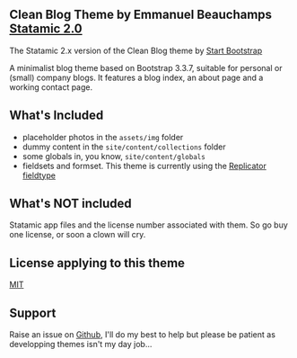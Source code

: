## Clean Blog Theme by Emmanuel Beauchamps [Statamic 2.0](https://img.shields.io/badge/statamic-2.8-blue.svg?style=flat-square)

The Statamic 2.x version of the Clean Blog theme by [Start Bootstrap](https://startbootstrap.com/template-overviews/clean-blog/)
  
A minimalist blog theme based on Bootstrap 3.3.7, suitable for personal or (small) company blogs. It features a blog index, an about page and a working contact page.
  
## What's Included  
  
- placeholder photos in the `assets/img` folder
- dummy content in the `site/content/collections` folder
- some globals in, you know, `site/content/globals`
- fieldsets and formset. This theme is currently using the [Replicator fieldtype](https://docs.statamic.com/fieldtypes/replicator)
  
## What's NOT included  
  
Statamic app files and the license number associated with them.
So go buy one license, or soon a clown will cry.
  
## License applying to this theme  
  
[MIT](https://github.com/ebeauchamps/clean-blog-statamic/license)
  
## Support  
  
Raise an issue on [Github](https://github.com/ebeauchamps/clean-blog-statamic/issues), I'll do my best to help but please be patient as developping themes isn't my day job...
